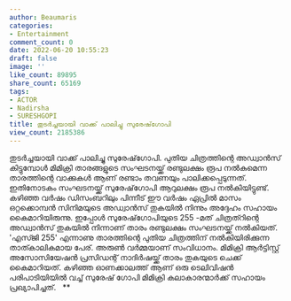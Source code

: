 ```yaml
---
author: Beaumaris
categories:
- Entertainment
comment_count: 0
date: 2022-06-20 10:55:23
draft: false
image: ''
like_count: 89895
share_count: 65169
tags:
- ACTOR
- Nadirsha
- SURESHGOPI
title: തുടർച്ചയായി വാക്ക് പാലിച്ചു സുരേഷ്‌ഗോപി
view_count: 2185386
---
```


തുടർച്ചയായി വാക്ക് പാലിച്ചു സുരേഷ്‌ഗോപി. പുതിയ ചിത്രത്തിന്റെ അഡ്വാൻസ് കിട്ടുമ്പോൾ മിമിക്രി താരങ്ങളുടെ സംഘടനയ്ക്ക് രണ്ടുലക്ഷം രൂപ നൽകുമെന്ന താരത്തിന്റെ വാക്കുകൾ ആണ് രണ്ടാം തവണയും പാലിക്കപ്പെടുന്നത്. ഇതിനോടകം സംഘടനയ്ക്ക് സുരേഷ്‌ഗോപി ആറുലക്ഷം രൂപ നൽകിയിട്ടുണ്ട്. കഴിഞ്ഞ വർഷം ഡിസംബറിലും പിന്നീട് ഈ വർഷം ഏപ്രിൽ മാസം ഒറ്റക്കൊമ്പൻ സിനിമയുടെ അഡ്വാൻസ് തുകയിൽ നിന്നും അദ്ദേഹം സഹായം കൈമാറിയിരുന്നു. ഇപ്പോൾ സുരേഷ്‌ഗോപിയുടെ 255 -മത് ചിത്രത്റിന്റെ അഡ്വാൻസ് തുകയിൽ നിന്നാണ് താരം രണ്ടുലക്ഷം സംഘടനയ്ക്ക് നൽകിയത്. 'എസ്ജി 255' എന്നാണു താരത്തിന്റെ പുതിയ ചിത്രത്തിന് നൽകിയിരിക്കുന്ന താത്കാലികമായ പേര്. അരുൺ വർമ്മയാണ് സംവിധാനം. മിമിക്രി ആർട്ടിസ്റ്റ് അസോസിയേഷൻ പ്രസിഡന്റ് നാദിർഷയ്ക്ക് താരം തുകയുടെ ചെക്ക് കൈമാറിയത്. കഴിഞ്ഞ ഓണക്കാലത്ത് ആണ് ഒരു ടെലിവിഷൻ പരിപാടിയിയിൽ വച്ച് സുരേഷ് ഗോപി മിമിക്രി കലാകാരന്മാർക്ക് സഹായം പ്രഖ്യാപിച്ചത്. &nbsp; **